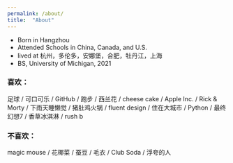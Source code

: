 ```yaml
---
permalink: /about/
title:  "About"
---
```

- Born in Hangzhou
- Attended Schools in China, Canada, and U.S.
- lived at 杭州，多伦多，安娜堡，合肥，牡丹江，上海
- BS, University of Michigan, 2021

### 喜欢：
足球 / 可口可乐 / GitHub / 跑步 / 西兰花 / cheese cake / Apple Inc. / Rick & Morty / 下雨天睡懒觉 / 猪肚鸡火锅 / fluent design / 住在大城市 / Python / 最终幻想7 / 香草冰淇淋 / rush b

### 不喜欢：
magic mouse / 花椰菜 / 蚕豆 / 毛衣 / Club Soda / 浮夸的人